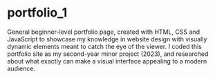 # portfolio_1
General beginner-level portfolio page,  created with HTML, CSS and JavaScript to showcase my knowledge in website design with visually dynamic elements meant to catch the eye of the viewer. I coded this portfolio site as my second-year minor project (2023), and researched about what exactly can make a visual interface appealing to a modern audience.
